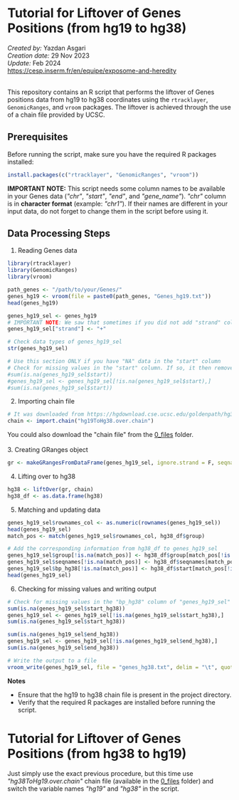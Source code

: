 # Tutorial for Liftover of Genes Positions (from hg19 to hg38)
*Created by:* Yazdan Asgari<br>
*Creation date:* 29 Nov 2023<br>
*Update:* Feb 2024<br>
https://cesp.inserm.fr/en/equipe/exposome-and-heredity
<br>
<br>

This repository contains an R script that performs the liftover of Genes positions data from hg19 to hg38 coordinates using the `rtracklayer`, `GenomicRanges`, and `vroom` packages. The liftover is achieved through the use of a chain file provided by UCSC.

## Prerequisites
Before running the script, make sure you have the required R packages installed:

```R
install.packages(c("rtracklayer", "GenomicRanges", "vroom"))
```

**IMPORTANT NOTE:** This script needs some column names to be available in your Genes data (*"chr"*, *"start"*, *"end"*, and *"gene_name"*). *"chr"* column is in **character format** (example: *"chr1"*). If their names are different in your input data, do not forget to change them in the script before using it.

## Data Processing Steps
1. Reading Genes data
```R
library(rtracklayer)
library(GenomicRanges)
library(vroom)

path_genes <- "/path/to/your/Genes/"
genes_hg19 <- vroom(file = paste0(path_genes, "Genes_hg19.txt"))
head(genes_hg19)

genes_hg19_sel <- genes_hg19
# IMPORTANT NOTE: We saw that sometimes if you did not add "strand" column info on your data, some start positions will add with +1 bp in the created hg38 file !!! So, we added this column to the data as well.
genes_hg19_sel["strand"] <- "+"

# Check data types of genes_hg19_sel
str(genes_hg19_sel)

# Use this section ONLY if you have "NA" data in the "start" column
# Check for missing values in the "start" column. If so, it then removes them
#sum(is.na(genes_hg19_sel$start))
#genes_hg19_sel <- genes_hg19_sel[!is.na(genes_hg19_sel$start),]
#sum(is.na(genes_hg19_sel$start))

```

2. Importing chain file
```R
# It was downloaded from https://hgdownload.cse.ucsc.edu/goldenpath/hg38/liftOver/
chain <- import.chain("hg19ToHg38.over.chain")
```
You could also download the "chain file" from the [0_files](/0_files) folder.
<br>
<br>
3. Creating GRanges object
```R
gr <- makeGRangesFromDataFrame(genes_hg19_sel, ignore.strand = F, seqnames.field = "chr", start.field = "start", end.field = "end")
```

4. Lifting over to hg38
```R
hg38 <- liftOver(gr, chain)
hg38_df <- as.data.frame(hg38)
```

5. Matching and updating data
```R
genes_hg19_sel$rownames_col <- as.numeric(rownames(genes_hg19_sel))
head(genes_hg19_sel)
match_pos <- match(genes_hg19_sel$rownames_col, hg38_df$group)

# Add the corresponding information from hg38_df to genes_hg19_sel
genes_hg19_sel$group[!is.na(match_pos)] <- hg38_df$group[match_pos[!is.na(match_pos)]]
genes_hg19_sel$seqnames[!is.na(match_pos)] <- hg38_df$seqnames[match_pos[!is.na(match_pos)]]
genes_hg19_sel$bp_hg38[!is.na(match_pos)] <- hg38_df$start[match_pos[!is.na(match_pos)]]
head(genes_hg19_sel)
```

6. Checking for missing values and writing output
```R
# Check for missing values in the "bp_hg38" column of "genes_hg19_sel" Genes file, then remove them
sum(is.na(genes_hg19_sel$start_hg38))
genes_hg19_sel <- genes_hg19_sel[!is.na(genes_hg19_sel$start_hg38),]
sum(is.na(genes_hg19_sel$start_hg38))

sum(is.na(genes_hg19_sel$end_hg38))
genes_hg19_sel <- genes_hg19_sel[!is.na(genes_hg19_sel$end_hg38),]
sum(is.na(genes_hg19_sel$end_hg38))

# Write the output to a file
vroom_write(genes_hg19_sel, file = "genes_hg38.txt", delim = "\t", quote = "none", col_names = TRUE)
```

**Notes**
- Ensure that the hg19 to hg38 chain file is present in the project directory.
- Verify that the required R packages are installed before running the script.

# Tutorial for Liftover of Genes Positions (from hg38 to hg19)
Just simply use the exact previous procedure, but this time use *"hg38ToHg19.over.chain"* chain file (available in the [0_files](/0_files) folder) and switch the variable names *"hg19"* and *"hg38"* in the script.
